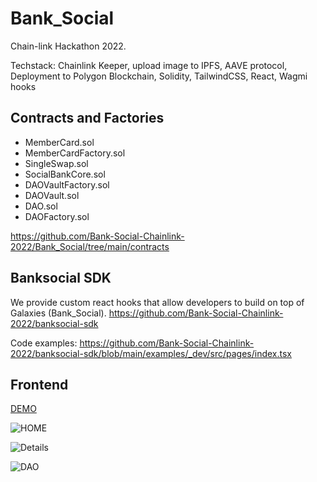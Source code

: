 # Bank_Social
Chain-link Hackathon 2022.

Techstack: Chainlink Keeper, upload image to IPFS, AAVE protocol, Deployment to Polygon Blockchain, Solidity, TailwindCSS, React, Wagmi hooks 

## Contracts and Factories

- MemberCard.sol
- MemberCardFactory.sol
- SingleSwap.sol
- SocialBankCore.sol
- DAOVaultFactory.sol
- DAOVault.sol
- DAO.sol
- DAOFactory.sol

https://github.com/Bank-Social-Chainlink-2022/Bank_Social/tree/main/contracts

## Banksocial SDK
We provide custom react hooks that allow developers to build on top of Galaxies (Bank_Social).
https://github.com/Bank-Social-Chainlink-2022/banksocial-sdk

Code examples:
https://github.com/Bank-Social-Chainlink-2022/banksocial-sdk/blob/main/examples/_dev/src/pages/index.tsx

## Frontend

[DEMO](https://bank-social.vercel.app/)

![HOME](https://user-images.githubusercontent.com/36173828/202236192-e5454aaf-fec3-4312-83fb-3919e473bbfc.png)

![Details](https://user-images.githubusercontent.com/36173828/202236171-3181d7f1-f411-469b-8872-9c8d89a78ea4.png)

![DAO](https://user-images.githubusercontent.com/36173828/202236204-7cad6471-c395-49d0-b848-98f894f8cb43.png)
